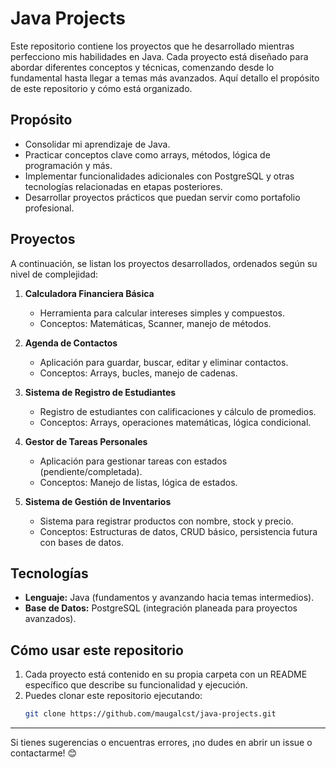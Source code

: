 # Java Projects

Este repositorio contiene los proyectos que he desarrollado mientras perfecciono mis habilidades en Java. Cada proyecto está diseñado para abordar diferentes conceptos y técnicas, comenzando desde lo fundamental hasta llegar a temas más avanzados. Aquí detallo el propósito de este repositorio y cómo está organizado.

## Propósito

- Consolidar mi aprendizaje de Java.
- Practicar conceptos clave como arrays, métodos, lógica de programación y más.
- Implementar funcionalidades adicionales con PostgreSQL y otras tecnologías relacionadas en etapas posteriores.
- Desarrollar proyectos prácticos que puedan servir como portafolio profesional.

## Proyectos

A continuación, se listan los proyectos desarrollados, ordenados según su nivel de complejidad:

1. **Calculadora Financiera Básica**

   - Herramienta para calcular intereses simples y compuestos.
   - Conceptos: Matemáticas, Scanner, manejo de métodos.

2. **Agenda de Contactos**

   - Aplicación para guardar, buscar, editar y eliminar contactos.
   - Conceptos: Arrays, bucles, manejo de cadenas.

3. **Sistema de Registro de Estudiantes**

   - Registro de estudiantes con calificaciones y cálculo de promedios.
   - Conceptos: Arrays, operaciones matemáticas, lógica condicional.

4. **Gestor de Tareas Personales**

   - Aplicación para gestionar tareas con estados (pendiente/completada).
   - Conceptos: Manejo de listas, lógica de estados.

5. **Sistema de Gestión de Inventarios**

   - Sistema para registrar productos con nombre, stock y precio.
   - Conceptos: Estructuras de datos, CRUD básico, persistencia futura con bases de datos.

## Tecnologías

- **Lenguaje:** Java (fundamentos y avanzando hacia temas intermedios).
- **Base de Datos:** PostgreSQL (integración planeada para proyectos avanzados).

## Cómo usar este repositorio

1. Cada proyecto está contenido en su propia carpeta con un README específico que describe su funcionalidad y ejecución.
2. Puedes clonar este repositorio ejecutando:
   ```bash
   git clone https://github.com/maugalcst/java-projects.git
   ```

---

Si tienes sugerencias o encuentras errores, ¡no dudes en abrir un issue o contactarme! 😊

